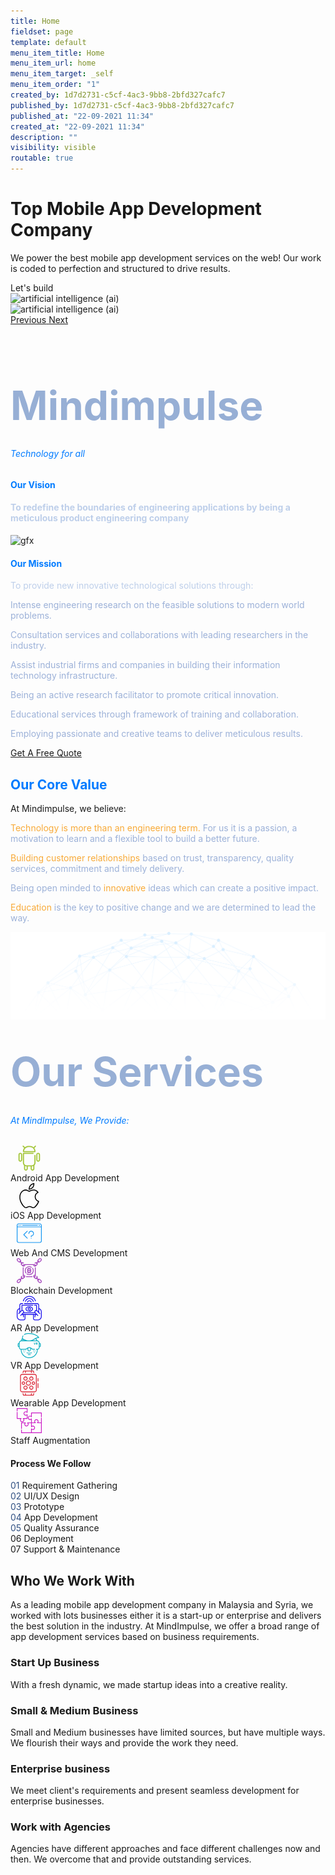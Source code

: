 ```yaml
---
title: Home
fieldset: page
template: default
menu_item_title: Home
menu_item_url: home
menu_item_target: _self
menu_item_order: "1"
created_by: 1d7d2731-c5cf-4ac3-9bb8-2bfd327cafc7
published_by: 1d7d2731-c5cf-4ac3-9bb8-2bfd327cafc7
published_at: "22-09-2021 11:34"
created_at: "22-09-2021 11:34"
description: ""
visibility: visible
routable: true
---
```

<!-- Load jQuery -->
<script
  src="https://code.jquery.com/jquery-3.6.0.js"
  integrity="sha256-H+K7U5CnXl1h5ywQfKtSj8PCmoN9aaq30gDh27Xc0jk="
  crossorigin="anonymous"></script>

<!-- JS Functions -->
<script>
$(document).ready(function(){
	$("#step-1").hover(function(){
		$(this).toggleClass("text-yellow");
	});
});
$(document).ready(function(){
	$("#step-2").hover(function(){
		$(this).toggleClass("text-yellow");
	});
});
$(document).ready(function(){
	$("#step-3").hover(function(){
		$(this).toggleClass("text-yellow");
	});
});
$(document).ready(function(){
	$("#step-4").hover(function(){
		$(this).toggleClass("text-yellow");
	});
});
$(document).ready(function(){
	$("#step-5").hover(function(){
		$(this).toggleClass("text-yellow");
	});
});
$(document).ready(function(){
	$("#step-6").hover(function(){
		$(this).toggleClass("text-yellow");
	});
});
$(document).ready(function(){
	$("#step-7").hover(function(){
		$(this).toggleClass("text-yellow");
	});
});
</script>

<style>
   
</style>
<div id="carouselExampleControls" class="carousel slide mt-5" data-ride="carousel">
    <div class="carousel-inner">
        <div class="carousel-item active">
            <div class="row h-100">
                <div class="container h-100">
                    <div class="row h-100">
                        <div class="col-12 col-sm-12 col-md-10 col-lg-6 mt-auto mb-auto ml-md-auto mr-md-auto">
                            <h1>Top Mobile App Development Company </h1>
                            <p>We power the best mobile app development services on the web! Our work is coded to
                                perfection and structured to drive results.</p>
                            <div class="btn btn-md btn-thin btn-auto btn-primary btn-round no-change">
                                <a class="text-white" tabindex="0">Let's build</a>
                            </div>
                        </div>
                        <div class="col-12 col-sm-12 col-md-10 col-lg-6 main-slide1">
                            <div class="box_01 bulb1 "></div>
                            <div class="box_02 bulb2"></div>
                        </div>
                    </div>
                </div>
            </div>
        </div>
        <div class="carousel-item">
             <div class="container">
                <div class="row">
                    <div class="col"></div>
                    <div class="col">
                        <img class="d-block w-100" src="https://www.tekrevol.com/assets/images-new/slide-images-03.webp" title="Artificial Intelligence (AI)" alt="artificial intelligence (ai)" />
                    </div>
                </div>
            </div>
        </div>
        <div class="carousel-item">
             <div class="container">
                <div class="row">
                    <div class="col">
                    </div>
                    <div class="col">
                      <img class="d-block w-100" src="https://www.tekrevol.com/assets/images-new/slide-images-01.webp" title="Artificial Intelligence (AI)" alt="artificial intelligence (ai)" />
                      </div>
                </div>
            </div>
        </div>
    </div>
    <a class="carousel-control-prev" href="#carouselExampleControls" role="button" data-slide="prev">
        <span class="carousel-control-prev-icon" aria-hidden="true"></span>
        <span class="sr-only">Previous</span>
    </a>
    <a class="carousel-control-next" href="#carouselExampleControls" role="button" data-slide="next">
        <span class="carousel-control-next-icon" aria-hidden="true"></span>
        <span class="sr-only">Next</span>
    </a>
</div>
<section class="section" id="about">
        <div class="container">
            <div class="row justify-content-center text-center">
                <div class="col-lg-6">
                    <div class="section-head section-head-s2">
                        <h2 class="title title-xl animated fadeInUp" data-animate="fadeInUp" data-delay="0.1" title="Mindimpulse" style="visibility: visible; animation-delay: 0.1s; color:#97afd5; font-size:4rem">Mindimpulse</h2>
                        <h6 style="color:#007bff; margin-top:-1.4rem">Technology for all </h6>
                    </div>
                </div>
            </div>
        </div>
        <div class="container container-xxl">
            <div class="nk-block">
                <div class="row justify-content-between align-items-center gutter-vr-40px">
                    <div class="col-lg-8">
                    <h4 class="title title-xl title-s1 tc-primary animated fadeInUp" data-animate="fadeInUp" data-delay=".2" style="visibility: visible; animation-delay: 0.2s; color:#007bff !important">Our Vision</h4>
                        <div class="nk-block-text">
                            <h4 class="animated fadeInUp" data-animate="fadeInUp" data-delay="0.3" style="visibility: visible; animation-delay: 0.3s; color:#becfea">To redefine the boundaries of engineering applications by being a meticulous product engineering company</h4>
                        </div>
                    </div>
                </div>
            </div>
        </div>
          <div class="container container-xxl">
        <div class="nk-block">
            <div class="row align-items-center justify-content-center justify-content-xl-between gutter-vr-30px">
                <div class="col-xxl-5 col-xl-6 col-lg-8">
                  <div class="gfx py-4 animated fadeInUp" data-animate="fadeInUp" data-delay="0.2" style="visibility: visible; animation-delay: 0.2s;">
                      <img src="https://www.hyperlinkinfosystem.com/assets/frontend_assets/images/ai-development.png" alt="gfx">
                  </div>
                </div>
                <div class="col-xxl-7 col-xl-6 col-lg-8">
                <h4 class="title title-xl title-s1 tc-primary animated fadeInUp" data-animate="fadeInUp" data-delay=".2" style="visibility: visible; animation-delay: 0.2s; color:#007bff !important">Our Mission</h4>
                    <div class="nk-block-text">
                     <p style="color:#becfea">To provide new innovative technological solutions through:</p>
                        <div class="feature feature-inline animated fadeInUp mb-0" data-animate="fadeInUp" data-delay="0.4" style="visibility: visible; animation-delay: 0.4s;">
                            <div class="feature-icon feature-icon-md">
                                <em class="icon icon-xs icon-circle fas fa-check"></em>
                            </div>
                            <div class="feature-text">
                                <p style="color:#9cb1d8">Intense engineering research on the feasible solutions to modern world problems.</p>
                            </div>
                        </div>
                        <div class="feature feature-inline animated fadeInUp mb-0" data-animate="fadeInUp" data-delay="0.5" style="visibility: visible; animation-delay: 0.5s;">
                            <div class="feature-icon feature-icon-md">
                                <em class="icon icon-xs icon-circle fas fa-check"></em>
                            </div>
                            <div class="feature-text">
                                <p style="color:#9cb1d8">Consultation services and collaborations with leading researchers in the industry.</p>
                            </div>
                        </div>
                        <div class="feature feature-inline animated fadeInUp mb-0" data-animate="fadeInUp" data-delay="0.6" style="visibility: visible; animation-delay: 0.6s;">
                            <div class="feature-icon feature-icon-md">
                                <em class="icon icon-xs icon-circle fas fa-check"></em>
                            </div>
                            <div class="feature-text">
                                <p style="color:#9cb1d8">Assist industrial firms and companies in building their information technology infrastructure. </p>
                            </div>
                        </div>
                        <div class="feature feature-inline animated fadeInUp mb-0" data-animate="fadeInUp" data-delay="0.7" style="visibility: visible; animation-delay: 0.7s;">
                            <div class="feature-icon feature-icon-md">
                                <em class="icon icon-xs icon-circle fas fa-check"></em>
                            </div>
                            <div class="feature-text">
                                <p style="color:#9cb1d8">Being an active research facilitator to promote critical innovation.</p>
                            </div>
                        </div>
                        <div class="feature feature-inline animated fadeInUp mb-0" data-animate="fadeInUp" data-delay="0.8" style="visibility: visible; animation-delay: 0.8s;">
                            <div class="feature-icon feature-icon-md">
                                <em class="icon icon-xs icon-circle fas fa-check"></em>
                            </div>
                            <div class="feature-text">
                                <p style="color:#9cb1d8">Educational services through framework of training and collaboration. </p>
                            </div>
                        </div>
                        <div class="feature feature-inline animated fadeInUp" data-animate="fadeInUp" data-delay="0.8" style="visibility: visible; animation-delay: 0.8s;">
                            <div class="feature-icon feature-icon-md">
                                <em class="icon icon-xs icon-circle fas fa-check"></em>
                            </div>
                            <div class="feature-text">
                                <p style="color:#9cb1d8">Employing passionate and creative teams to deliver meticulous results.</p>
                            </div>
                        </div>
                        <div class="text-center text-sm-left animated fadeInUp" data-animate="fadeInUp" data-delay="0.9" style="visibility: visible; animation-delay: 0.9s;">
                            <a href="#" class="btn btn-round btn-primary">Get A Free Quote</a>
                        </div>
                    </div>
                </div>
            </div>
        </div>
    </div>
    </section>
   <section id="value">
    <div class="container">
        <div class="row justify-content-center text-center">
            <div class="col-lg-6">
                <div class="section-head section-head-s2">
                    <h2 class="mb-0 title title-xl animated fadeInUp" data-animate="fadeInUp" data-delay="0.1" title="" style="visibility: visible; animation-delay: 0.1s;color:#007bff !important">Our Core Value</h2>
                    <p class="mt-0"> At Mindimpulse, we believe:</p>
                </div>
            </div>
        </div>
    </div>
    <div class="container container-xxl">
        <div class="nk-block has-bg-image">
            <div class="row text-center align-items-lg-start gutter-vr-40px">
                <div class="col-lg-3 col-sm-6">
                    <div class="feature feature-s6 feature-s6-1 animated fadeInUp" data-animate="fadeInUp" data-delay="0.3" style="visibility: visible; animation-delay: 0.3s;">
                        <div class="feature-text">
                            <p style="color:#9cb1d8"><span style="color:#f8aa38">Technology is more than an engineering term.</span> For us it is a passion, a motivation to learn and a flexible tool to build a better future.</p>
                        </div>
                    </div>
                </div>
                <div class="col-lg-3 col-sm-6">
                    <div class="feature feature-s6 feature-s6-2 animated fadeInUp" data-animate="fadeInUp" data-delay="0.4" style="visibility: visible; animation-delay: 0.4s;">
                        <div class="feature-text">
                            <p style="color:#9cb1d8"><span style="color:#f8aa38">Building customer relationships</span> based on trust, transparency, quality services, commitment and timely delivery.</p>
                        </div>
                    </div>
                </div>
                <div class="col-lg-3 col-sm-6">
                    <div class="feature feature-s6 feature-s6-3 animated fadeInUp" data-animate="fadeInUp" data-delay="0.5" style="visibility: visible; animation-delay: 0.5s;">
                        <div class="feature-text">
                            <p style="color:#9cb1d8">Being open minded to <span style="color:#f8aa38">innovative</span> ideas which can create a positive impact.</p>
                        </div>
                    </div>
                </div>
                <div class="col-lg-3 col-sm-6">
                    <div class="feature feature-s6 feature-s6-4 animated fadeInUp" data-animate="fadeInUp" data-delay="0.6" style="visibility: visible; animation-delay: 0.6s;">
                        <div class="feature-text">
                            <p style="color:#9cb1d8"><span style="color:#f8aa38">Education</span> is the key to positive change and we are determined to lead the way. </p>
                        </div>
                    </div>
                </div>
            </div>
            <div
                class="bg-image bg-contain bg-bottom-center bg-ecosystems animated d-none d-sm-block overlay-fall bg-image-loaded fadeInUp"
                data-animate="fadeInUp"
                data-delay="0.2"
                style="background-image: url('project/themes/noir/assets/third-party-styles/images/value.png'); visibility: visible; animation-delay: 0.2s; margin-bottom: -3rem;"
            >
                <img src="project/themes/noir/assets/third-party-styles/images/value.png" alt="value" />
            </div>
        </div>
    </div>
</section>

<section class="section">
 <div class="container">
            <div class="row justify-content-center text-center">
                <div class="col-lg-6">
                    <div class="section-head section-head-s2">
                        <h2 class="title title-xl animated fadeInUp" data-animate="fadeInUp" data-delay="0.1" title="Mindimpulse" style="visibility: visible; animation-delay: 0.1s; color:#97afd5; font-size:4rem">Our Services</h2>
                        <h6 style="color:#007bff; margin-top:-1.4rem">At MindImpulse, We Provide: </h6>
                    </div>
                </div>
            </div>
        </div>
    <div class="container">
        <!-- Block @s -->
            <div class="row features-list flex-wrap gutter-vr-30px">
                <div class="col-lg-3 col-sm-6">
                    <div class="feature feature-s1 feature-s1-1 boxed boxed-xs bg-blue bordered animated fadeInUp" data-animate="fadeInUp" data-delay=".4" style="visibility: visible; animation-delay: 0.4s;">
                        <div class="feature-icon feature-icon-s5 feature-icon-s5-1">
                        <div class="icon-cr">
                        <svg xmlns="http://www.w3.org/2000/svg" xmlns:xlink="http://www.w3.org/1999/xlink" version="1.1" id="Capa_22" x="0px" y="0px" viewBox="0 0 329.591 329.591" style="enable-background:new 0 0 329.591 329.591; margin-left: 10px;" xml:space="preserve" width="40px" height="40px" fill="#a4c639">
                            <g id="android">
                            <path d="M240.051,122.295c-4.143,0-7.5,3.357-7.5,7.5v95.899c0,18.398-14.968,33.367-33.366,33.367h-69.891   c-18.398,0-33.366-14.969-33.366-33.367V110.107h118.873c4.143,0,7.5-3.357,7.5-7.5s-3.357-7.5-7.5-7.5H88.427   c-4.143,0-7.5,3.357-7.5,7.5v123.088c0,13.745,5.772,26.159,15.009,34.973v44.381c0,13.532,11.009,24.542,24.541,24.542h0.345   c13.532,0,24.541-11.01,24.541-24.542v-30.987h37.752v30.987c0,13.532,11.009,24.542,24.541,24.542h0.345   c13.532,0,24.541-11.01,24.541-24.542v-44.381c9.236-8.814,15.009-21.229,15.009-34.973v-95.899   C247.551,125.653,244.193,122.295,240.051,122.295z M130.363,305.049c0,5.262-4.28,9.542-9.541,9.542h-0.345   c-5.261,0-9.541-4.28-9.541-9.542v-34.616c5.665,2.333,11.861,3.629,18.357,3.629h1.069V305.049z M217.542,305.049   c0,5.262-4.28,9.542-9.541,9.542h-0.345c-5.261,0-9.541-4.28-9.541-9.542v-30.987h1.069c6.496,0,12.693-1.296,18.357-3.629V305.049z"></path>
                            <path d="M240.782,2.196l-19.604,19.604C208.26,10.884,191.584,4.286,173.387,4.286h-18.297   c-17.726,0-34.014,6.259-46.786,16.672L89.543,2.196c-2.93-2.928-7.678-2.928-10.607,0c-2.929,2.93-2.929,7.678,0,10.607   l18.75,18.75C87.219,44.342,80.927,60.673,80.927,78.449v0.673c0,4.143,3.357,7.5,7.5,7.5h151.623c4.143,0,7.5-3.357,7.5-7.5   v-0.673c0-17.305-5.974-33.23-15.945-45.861l19.784-19.784c2.929-2.93,2.929-7.678,0-10.607   C248.46-0.732,243.712-0.732,240.782,2.196z M96.319,71.622c1.468-12.725,6.996-24.227,15.242-33.19   c0.769-0.359,1.492-0.848,2.127-1.482c0.629-0.629,1.115-1.346,1.474-2.107c10.532-9.651,24.551-15.556,39.929-15.556h18.297   c30.314,0,55.377,22.916,58.771,52.336H96.319z"></path>
                            <path d="M47.484,95.107H47.14c-13.532,0-24.542,11.01-24.542,24.542v67.906   c0,13.532,11.01,24.542,24.542,24.542h0.344c13.532,0,24.541-11.01,24.541-24.542v-67.906   C72.025,106.117,61.016,95.107,47.484,95.107z M57.025,187.555c0,5.262-4.28,9.542-9.541,9.542H47.14   c-5.262,0-9.542-4.28-9.542-9.542v-67.906c0-5.262,4.28-9.542,9.542-9.542h0.344c5.261,0,9.541,4.28,9.541,9.542V187.555z"></path>
                            <path d="M282.452,95.107h-0.345c-13.532,0-24.541,11.01-24.541,24.542v67.906   c0,13.532,11.009,24.542,24.541,24.542h0.345c13.532,0,24.541-11.01,24.541-24.542v-67.906   C306.993,106.117,295.984,95.107,282.452,95.107z M291.993,187.555c0,5.262-4.28,9.542-9.541,9.542h-0.345   c-5.261,0-9.541-4.28-9.541-9.542v-67.906c0-5.262,4.28-9.542,9.541-9.542h0.345c5.261,0,9.541,4.28,9.541,9.542V187.555z"></path>
                            </g>
                            </svg>
                        </div>
                        </div>
                        <div class="feature-text feature-text-s1">
                            <span class="title-xs-alt title-mid">Android App Development</span>
                        </div>
                    </div>
                </div><!-- .col -->
                <div class="col-lg-3 col-sm-6">
                    <div class="feature feature-s1 feature-s1-2 boxed boxed-xs bg-blue bordered animated fadeInUp" data-animate="fadeInUp" data-delay=".5" style="visibility: visible; animation-delay: 0.5s;">
                        <div class="feature-icon feature-icon-s5 feature-icon-s5-2">
                            <div class="icon-cr">
                                <svg xmlns="http://www.w3.org/2000/svg" xmlns:xlink="http://www.w3.org/1999/xlink" version="1.1" id="Capa_2" x="0px" y="0px" viewBox="0 0 52.226 52.226" style="enable-background:new 0 0 52.226 52.226; margin-left: 10px;" fill="#000" xml:space="preserve" width="40px" height="40px">
                                <g id="apple">
                                <path d="M36.802,1.055L36.747,0l-1.05,0.113c-0.103,0.011-10.252,1.234-10.948,12.581l-0.07,1.136l1.136-0.077    C25.931,13.745,37.426,12.828,36.802,1.055z M34.821,2.322c-0.191,6.838-5.511,8.74-7.953,9.253    C27.798,4.93,32.617,2.905,34.821,2.322z"></path>
                                <path d="M46.584,37.517l-0.639-0.207c-3.867-1.25-6.464-4.792-6.464-8.814c0-3.578,2.023-6.778,5.281-8.352l0.972-0.469    l-0.542-0.933c-0.232-0.4-2.401-3.943-6.983-5.116c-3.634-0.93-7.72-0.107-12.149,2.447c-1.875-1.138-8.103-4.418-13.058-1.13    c-0.97,0.536-11.251,6.695-5.9,23.313c0.157,0.372,3.888,9.113,8.303,12.387c1.191,1.138,4.237,2.56,7.718,0.187    c0.603-0.249,4.638-1.802,7.198,0.017c0.945,0.647,2.595,1.38,4.338,1.38c1.322,0,2.697-0.421,3.859-1.621    c0.542-0.469,5.493-4.888,8.066-11.888l0.075-0.204L46.584,37.517z M37.182,49.115l-0.077,0.073    c-2.193,2.303-5.518,0.1-5.641,0.018c-1.308-0.93-2.823-1.233-4.244-1.233c-2.579,0-4.847,0.999-4.992,1.064l-0.163,0.092    c-3.019,2.107-5.086,0.253-5.305,0.042l-0.118-0.101c-3.993-2.912-7.663-11.507-7.668-11.51    C3.966,21.992,13.56,16.9,13.968,16.693l0.11-0.065c4.647-3.12,11.327,1.396,11.393,1.441l0.533,0.366l0.552-0.333    c4.16-2.515,7.914-3.37,11.157-2.539c2.642,0.676,4.326,2.327,5.15,3.342c-3.347,2.051-5.381,5.63-5.381,9.591    c0,4.556,2.735,8.604,6.902,10.365C41.819,45.122,37.231,49.074,37.182,49.115z"></path>
                                </g>
                                </svg>
                        </div>
                        </div>
                        <div class="feature-text feature-text-s1">
                            <span class="title-xs-alt title-mid">iOS App Development</span>
                        </div>
                    </div>
                </div><!-- .col -->
                <div class="col-lg-3 col-sm-6">
                    <div class="feature feature-s1 feature-s1-3 boxed boxed-xs bg-blue bordered animated fadeInUp" data-animate="fadeInUp" data-delay=".6" style="visibility: visible; animation-delay: 0.6s;">
                        <div class="feature-icon feature-icon-s5 feature-icon-s5-3">
                            <div class="icon-cr">
                        <svg xmlns="http://www.w3.org/2000/svg" xmlns:xlink="http://www.w3.org/1999/xlink" version="1.1" id="Capa_1" x="0px" y="0px" viewBox="0 0 511 511" style="enable-background:new 0 0 511 511;margin-left: 10px;" xml:space="preserve" width="40px" height="40px" fill="#1094f1">
                        <g>
                        <path d="M39.5,103c1.97,0,3.91-0.8,5.3-2.2c1.4-1.39,2.2-3.33,2.2-5.3s-0.8-3.91-2.2-5.3c-1.39-1.4-3.33-2.2-5.3-2.2   c-1.98,0-3.91,0.8-5.3,2.2c-1.4,1.39-2.2,3.33-2.2,5.3s0.8,3.91,2.2,5.3C35.59,102.2,37.53,103,39.5,103z"></path>
                        <path d="M63.5,103c1.98,0,3.91-0.8,5.3-2.2c1.4-1.39,2.2-3.33,2.2-5.3s-0.8-3.91-2.2-5.3c-1.39-1.4-3.32-2.2-5.3-2.2   c-1.97,0-3.91,0.8-5.3,2.2c-1.4,1.39-2.2,3.33-2.2,5.3s0.8,3.91,2.2,5.3C59.59,102.2,61.53,103,63.5,103z"></path>
                        <path d="M87.5,103c1.97,0,3.91-0.8,5.3-2.2c1.4-1.39,2.2-3.33,2.2-5.3s-0.8-3.91-2.2-5.3c-1.39-1.4-3.33-2.2-5.3-2.2   c-1.97,0-3.91,0.8-5.3,2.2c-1.4,1.39-2.2,3.33-2.2,5.3s0.8,3.91,2.2,5.3C83.59,102.2,85.53,103,87.5,103z"></path>
                        <path d="M220.803,210.197c-2.929-2.929-7.678-2.929-10.606,0l-72,72c-2.929,2.929-2.929,7.677,0,10.606l72,72   c1.464,1.464,3.384,2.197,5.303,2.197s3.839-0.732,5.303-2.197c2.929-2.929,2.929-7.677,0-10.606L154.106,287.5l66.697-66.697   C223.732,217.874,223.732,213.126,220.803,210.197z"></path>
                        <path d="M295.5,352c-1.97,0-3.91,0.8-5.3,2.2c-1.4,1.39-2.2,3.33-2.2,5.3s0.8,3.91,2.2,5.3c1.39,1.4,3.33,2.2,5.3,2.2   c1.97,0,3.91-0.8,5.3-2.2c1.4-1.39,2.2-3.33,2.2-5.3s-0.8-3.91-2.2-5.3C299.41,352.8,297.47,352,295.5,352z"></path>
                        <path d="M295.5,208c-30.603,0-55.5,24.897-55.5,55.5c0,4.142,3.358,7.5,7.5,7.5s7.5-3.358,7.5-7.5c0-22.332,18.168-40.5,40.5-40.5   s40.5,18.168,40.5,40.5S317.832,304,295.5,304c-4.142,0-7.5,3.358-7.5,7.5v16c0,4.142,3.358,7.5,7.5,7.5s7.5-3.358,7.5-7.5v-9.005   c27.07-3.671,48-26.935,48-54.995C351,232.897,326.103,208,295.5,208z"></path>
                        <path d="M119.5,103h304c4.142,0,7.5-3.358,7.5-7.5s-3.358-7.5-7.5-7.5h-304c-4.142,0-7.5,3.358-7.5,7.5S115.358,103,119.5,103z"></path>
                        <path d="M455.5,103h16c4.142,0,7.5-3.358,7.5-7.5s-3.358-7.5-7.5-7.5h-16c-4.142,0-7.5,3.358-7.5,7.5S451.358,103,455.5,103z"></path>
                        <path d="M471.5,56h-432C17.72,56,0,73.72,0,95.5v320C0,437.28,17.72,455,39.5,455h432c21.78,0,39.5-17.72,39.5-39.5v-320   C511,73.72,493.28,56,471.5,56z M39.5,71h432c13.509,0,24.5,10.991,24.5,24.5V120H15V95.5C15,81.991,25.991,71,39.5,71z M471.5,440   h-432C25.991,440,15,429.009,15,415.5V135h481v280.5C496,429.009,485.009,440,471.5,440z"></path>
                        </g>
                        </svg>
                        </div>
                        </div>
                        <div class="feature-text feature-text-s1">
                            <span class="title-xs-alt title-mid">Web And CMS Development</span>
                        </div>
                    </div>
                </div><!-- .col -->
                <div class="col-lg-3 col-sm-6">
                    <div class="feature feature-s1 feature-s1-4 boxed boxed-xs bg-blue bordered animated fadeInUp" data-animate="fadeInUp" data-delay=".7" style="visibility: visible; animation-delay: 0.7s;">
                        <div class="feature-icon feature-icon-s5 feature-icon-s5-4">
                            <div class="icon-cr">
                            <svg xmlns="http://www.w3.org/2000/svg" xmlns:xlink="http://www.w3.org/1999/xlink" version="1.1" id="Capa_111" x="0px" y="0px" viewBox="0 0 495.98 495.98" style="enable-background:new 0 0 495.98 495.98;margin-left: 10px;" xml:space="preserve" width="40px" height="40px" fill="#a241bb">
                            <g>
                            <g>
                            <rect x="183.994" y="359.988" width="128" height="16"></rect>
                            <path d="M486.482,440.572l-23.064-23.08c-10.688-10.688-27.008-12.248-39.472-4.864l-12.592-12.592     c2.952-4.96,4.64-10.584,4.64-16.52c0-8.672-3.376-16.824-9.504-22.952l-8.832-8.832l-11.312,11.312l8.832,8.832     c4.36,4.36,5.688,10.552,4.128,16.104l-9.648-9.648l-11.312,11.312l9.656,9.656c-5.552,1.56-11.744,0.232-16.104-4.128     l-19.248-19.248c12.92-0.352,23.344-10.92,23.344-23.936v-168h-16v144.136c-8.344,0.072-16.416,3.296-22.496,9.376     c-12.656,12.656-12.656,33.256,0,45.912l23.072,23.072c6.136,6.128,14.28,9.504,22.952,9.504c5.928,0,11.56-1.688,16.52-4.64     l12.592,12.592c-7.376,12.456-5.824,28.776,4.864,39.472l23.072,23.072c6.328,6.328,14.64,9.496,22.96,9.496     c8.312,0,16.624-3.168,22.952-9.496C499.138,473.828,499.138,453.228,486.482,440.572z M344.042,359.988     c0.112-4.056,1.68-8.088,4.768-11.176c3.016-3.016,7.032-4.544,11.184-4.624v7.8c0,4.416-3.584,8-8,8H344.042z M475.17,475.164     c-6.424,6.432-16.864,6.424-23.288,0l-23.072-23.072c-4.36-4.36-5.688-10.552-4.128-16.104l9.648,9.648l11.312-11.312     l-9.648-9.648c1.464-0.408,2.952-0.688,4.456-0.688c4.216,0,8.44,1.6,11.648,4.816l23.072,23.072     C481.594,458.3,481.594,468.748,475.17,475.164z"></path>
                            <path d="M32.57,78.484c6.328,6.328,14.64,9.496,22.96,9.496c5.736,0,11.424-1.616,16.504-4.624l12.592,12.592     c-2.952,4.96-4.64,10.592-4.64,16.52c0,8.672,3.376,16.824,9.504,22.952l23.072,23.072c6.328,6.328,14.64,9.496,22.952,9.496     c8.32,0,16.632-3.168,22.96-9.496c6.08-6.08,9.288-14.152,9.368-22.496h160.28c0.072,8.336,3.288,16.416,9.368,22.496     c6.328,6.328,14.64,9.496,22.96,9.496c8.312,0,16.624-3.168,22.952-9.496l23.072-23.072c6.144-6.144,9.52-14.288,9.52-22.96     c0-5.928-1.688-11.56-4.64-16.52l12.592-12.592c5.08,3.008,10.776,4.624,16.504,4.624c8.32,0,16.632-3.168,22.96-9.496     l23.072-23.072c12.656-12.656,12.656-33.256,0-45.912c-12.656-12.656-33.256-12.656-45.912,0l-23.072,23.072     c-10.696,10.696-12.24,27.016-4.864,39.472l-12.592,12.592c-4.96-2.952-10.592-4.64-16.52-4.64     c-8.672,0-16.824,3.376-22.952,9.504l-8.832,8.832l11.312,11.312l8.832-8.832c4.36-4.36,10.56-5.688,16.104-4.128l-9.648,9.648     l11.312,11.312l9.648-9.648c1.56,5.552,0.232,11.744-4.128,16.104l-19.248,19.248c-0.344-12.928-10.912-23.352-23.928-23.352     h-208c-13.016,0-23.584,10.424-23.936,23.352l-19.248-19.248c-4.36-4.36-5.688-10.552-4.128-16.104l9.648,9.648l11.312-11.312     l-9.648-9.648c5.552-1.56,11.744-0.24,16.104,4.128l8.832,8.832l11.312-11.312l-8.832-8.832     c-6.128-6.128-14.272-9.504-22.944-9.504c-5.928,0-11.56,1.688-16.52,4.64L83.354,72.036C90.73,59.58,89.178,43.26,78.49,32.564     L55.418,9.492c-12.656-12.656-33.256-12.656-45.912,0c-12.656,12.656-12.656,33.256,0,45.912L32.57,78.484z M428.818,43.876     l23.072-23.072c3.208-3.208,7.432-4.816,11.648-4.816c4.208,0,8.432,1.6,11.64,4.816c6.424,6.424,6.424,16.864,0,23.288     l-23.072,23.072c-4.352,4.36-10.544,5.688-16.104,4.128l9.648-9.648l-11.312-11.312l-9.648,9.648     C423.13,54.436,424.458,48.236,428.818,43.876z M351.994,135.988c4.416,0,8,3.584,8,8v7.952     c-4.056-0.112-8.088-1.68-11.176-4.776c-3.008-3.008-4.544-7.024-4.632-11.176H351.994z M135.994,143.988c0-4.416,3.584-8,8-8     h7.808c-0.088,4.16-1.624,8.168-4.632,11.176c-3.096,3.096-7.12,4.664-11.176,4.776V143.988z M20.818,20.812     c3.208-3.208,7.432-4.816,11.64-4.816c4.216,0,8.44,1.6,11.648,4.816l23.072,23.072c4.36,4.36,5.688,10.552,4.128,16.104     l-9.656-9.656L50.338,61.644l9.656,9.656c-5.552,1.56-11.744,0.232-16.104-4.128L20.818,44.1     C14.394,37.676,14.394,27.228,20.818,20.812z"></path>
                            <path d="M223.994,191.988v16h-16v80h16v16h16v-16h16v16h16v-17.472c9.288-3.312,16-12.112,16-22.528     c0-6.144-2.32-11.752-6.128-16c3.808-4.248,6.128-9.856,6.128-16c0-10.416-6.712-19.216-16-22.528v-17.472h-16v16h-16v-16     H223.994z M263.994,271.988h-40v-16h40c4.416,0,8,3.584,8,8C271.994,268.404,268.41,271.988,263.994,271.988z M263.994,223.988     c4.416,0,8,3.584,8,8s-3.584,8-8,8h-40v-16H263.994z"></path>
                            <path d="M175.994,247.988c0-39.704,32.296-72,72-72c16.56,0,32.744,5.776,45.544,16.256l10.144-12.376     c-15.664-12.816-35.44-19.88-55.688-19.88c-48.52,0-88,39.48-88,88c0,20.248,7.064,40.024,19.88,55.688l12.376-10.144     C181.77,280.732,175.994,264.548,175.994,247.988z"></path>
                            <path d="M192.306,316.108c15.664,12.816,35.44,19.88,55.688,19.88c48.52,0,88-39.48,88-88c0-20.248-7.064-40.024-19.88-55.688     l-12.376,10.144c10.48,12.8,16.256,28.984,16.256,45.544c0,39.704-32.296,72-72,72c-16.56,0-32.744-5.776-45.544-16.256     L192.306,316.108z"></path>
                            <path d="M135.994,328.124V183.988h-16v168c0,13.016,10.424,23.584,23.352,23.936l-19.248,19.248     c-4.352,4.36-10.544,5.688-16.104,4.128l9.648-9.648L106.33,378.34l-9.648,9.648c-1.56-5.552-0.232-11.744,4.128-16.104     l8.832-8.832L98.33,351.74l-8.832,8.832c-6.128,6.128-9.504,14.272-9.504,22.944c0,5.928,1.688,11.56,4.64,16.52l-12.592,12.592     c-12.456-7.384-28.784-5.824-39.472,4.864L9.498,440.564c-12.656,12.656-12.656,33.256,0,45.912     c6.328,6.328,14.64,9.496,22.952,9.496c8.32,0,16.632-3.168,22.96-9.496l23.072-23.072c10.696-10.696,12.24-27.016,4.864-39.472     l12.592-12.592c4.96,2.952,10.584,4.64,16.52,4.64c8.672,0,16.824-3.376,22.952-9.504l23.072-23.072     c12.656-12.656,12.656-33.256,0-45.912C152.41,331.42,144.33,328.196,135.994,328.124z M67.17,452.1l-23.072,23.072     c-6.416,6.424-16.856,6.432-23.288,0c-6.424-6.424-6.424-16.864,0-23.288l23.072-23.072c3.208-3.208,7.432-4.816,11.648-4.816     c1.504,0,2.992,0.28,4.456,0.688l-9.648,9.648l11.312,11.312l9.648-9.648C72.858,441.54,71.53,447.74,67.17,452.1z      M143.994,359.98c-4.416,0.008-8-3.576-8-7.992v-7.808c4.16,0.08,8.168,1.616,11.176,4.624c3.096,3.096,4.656,7.12,4.768,11.176     H143.994z"></path>
                            </g>
                            </g>
                            </svg>
                        </div>
                        </div>
                        <div class="feature-text feature-text-s1">
                            <span class="title-xs-alt title-mid">Blockchain Development</span>
                        </div>
                    </div>
                </div><!-- .col -->
            </div><!-- .row -->
             <div class="row features-list flex-wrap gutter-vr-30px">
                <div class="col-lg-3 col-sm-6">
                    <div class="feature feature-s1 feature-s1-1 boxed boxed-xs bg-blue bordered animated fadeInUp" data-animate="fadeInUp" data-delay=".4" style="visibility: visible; animation-delay: 0.4s;">
                        <div class="feature-icon feature-icon-s5 feature-icon-s5-1">
                            <div class="icon-cr">
                        <svg xmlns="http://www.w3.org/2000/svg" xmlns:xlink="http://www.w3.org/1999/xlink" version="1.1" id="Layer_7" x="0px" y="0px" viewBox="0 0 512 512" style="enable-background:new 0 0 512 512; margin-left: 10px;" xml:space="preserve" width="40px" height="40px">
                        <g id="arApp" fill="#1d13ed">
                        <g>
                        <path d="M308.636,233.013c-14.171-9.976-32.865-15.47-52.637-15.47s-38.465,5.494-52.636,15.47    C188.297,243.619,180,258.008,180,273.531c0,15.522,8.297,29.911,23.364,40.518c14.171,9.976,32.864,15.47,52.636,15.47    s38.466-5.494,52.637-15.47C323.703,303.442,332,289.052,332,273.529S323.703,243.618,308.636,233.013z M255.999,312.721    c-32.091,0-59.203-17.948-59.203-39.192c0-21.243,27.112-39.191,59.203-39.191c32.091,0,59.204,17.948,59.204,39.191    C315.204,294.774,288.091,312.721,255.999,312.721z"></path>
                        </g>
                        <g>
                        <path d="M255.999,240.859c-18.015,0-32.672,14.656-32.672,32.672s14.657,32.672,32.672,32.672    c18.016,0,32.673-14.657,32.673-32.672C288.672,255.516,274.015,240.859,255.999,240.859z M255.999,289.405    c-8.753,0-15.875-7.122-15.875-15.875c0-8.753,7.121-15.875,15.875-15.875s15.876,7.122,15.876,15.875    C271.876,282.284,264.754,289.405,255.999,289.405z"></path>
                        </g>
                        <g>
                        <path d="M390.432,106.065C374.563,46.991,320.329,5.732,258.547,5.732c-61.784,0-116.017,41.259-131.885,100.334    c-1.203,4.479,1.452,9.086,5.932,10.29c0.729,0.196,1.462,0.289,2.184,0.289c3.706,0,7.098-2.471,8.105-6.221    c13.901-51.751,61.464-87.895,115.664-87.895c54.199,0,101.762,36.143,115.664,87.894c1.203,4.481,5.806,7.136,10.29,5.933    C388.98,115.15,391.635,110.544,390.432,106.065z"></path>
                        </g>
                        <g>
                        <path d="M347.174,117.686c-10.623-39.544-47.068-67.163-88.628-67.163c-41.56,0-78.006,27.618-88.628,67.163    c-1.203,4.479,1.452,9.086,5.932,10.29c4.475,1.203,9.086-1.452,10.288-5.933c8.655-32.219,38.429-54.723,72.407-54.723    c33.975,0,63.751,22.504,72.406,54.724c1.007,3.75,4.4,6.221,8.105,6.221c0.722,0,1.455-0.094,2.184-0.29    C345.722,126.771,348.377,122.165,347.174,117.686z"></path>
                        </g>
                        <g>
                        <path d="M303.916,129.305c-5.375-20.014-24.031-33.992-45.369-33.992c-21.338,0-39.995,13.978-45.371,33.992    c-1.203,4.479,1.452,9.086,5.933,10.288c4.474,1.203,9.085-1.452,10.288-5.931c3.409-12.69,15.395-21.552,29.149-21.552    s25.74,8.863,29.149,21.552c1.007,3.75,4.4,6.221,8.105,6.221c0.722,0,1.455-0.093,2.184-0.29    C302.463,138.391,305.118,133.784,303.916,129.305z"></path>
                        </g>
                        <g>
                        <path d="M458.225,256.07v-60.669c0-22.313-18.153-40.465-40.465-40.465H156.318c-4.639,0-8.398,3.76-8.398,8.398    c0,4.638,3.759,8.398,8.398,8.398H417.76c13.051,0,23.669,10.618,23.669,23.669v66.836v61.852l-17.046-17.699    c-1.685-1.75-3.516-3.311-5.467-4.669c-1.738-1.211-3.574-2.251-5.482-3.133V196.926c0-4.638-3.759-8.398-8.398-8.398h-41.733    c-4.639,0-8.398,3.76-8.398,8.398c0,4.638,3.759,8.398,8.398,8.398h33.334v89.932c-4.02,0.16-7.964,0.995-11.688,2.451    c-0.064,0.025-0.127,0.05-0.19,0.076c-4.349,1.721-8.374,4.312-11.744,7.554c-0.029,0.028-0.06,0.054-0.09,0.082    c-4.234,4.078-7.48,9.23-9.324,14.81c-1.887,5.712-2.325,11.875-1.266,17.797c0.012,0.069,0.025,0.138,0.038,0.207    c0.217,1.175,0.473,2.345,0.807,3.499H148.82c3.386-11.689,0.418-24.716-7.499-33.918c-1.445-1.68-3.045-3.225-4.776-4.608    c-5.997-4.791-13.507-7.645-21.184-7.951v-89.933h214.499c4.639,0,8.398-3.76,8.398-8.398s-3.759-8.398-8.398-8.398H106.963    c-4.639,0-8.398,3.76-8.398,8.398v101.661c-4.049,1.872-7.761,4.491-10.948,7.801l-17.045,17.698c0,0,0-61.85-0.001-61.87v-66.817    c0-13.051,10.618-23.669,23.67-23.669h28.485c4.639,0,8.398-3.76,8.398-8.398c0-4.638-3.759-8.398-8.398-8.398H94.24    c-22.314,0-40.466,18.153-40.466,40.465v60.669C21.809,267.464,0,297.954,0,332.364v92.897c0,44.668,36.339,81.006,81.006,81.006    h58.656c21.271,0,38.576-17.305,38.576-38.576v-75.567h155.525v75.567h-0.001c0,21.271,17.305,38.576,38.576,38.576h58.655    c44.668,0,81.007-36.34,81.007-81.006v-92.897C512,297.955,490.19,267.464,458.225,256.07z M139.662,489.471H81.006    c-35.405,0-64.21-28.805-64.21-64.21v-92.897c0-25.202,14.752-47.754,36.977-58.159v67.324l-17,17.653    c-2.665,2.766-5.787,5.274-5.708,9.471c0.138,7.336,9.374,10.932,14.446,5.669c0,0,22.711-23.581,22.725-23.596    c0,0,31.47-32.677,31.479-32.686c7.317-7.597,20.109-7.845,27.708-0.521c7.649,7.373,7.882,20.062,0.521,27.708l-31.468,32.674    l-17.165,17.823c0,0-5.571,5.785-5.572,5.785c-3.159,3.28-3.075,8.699,0.223,11.875c3.284,3.163,8.706,3.064,11.875-0.223    l20.26-21.036h14.239c7.162,11.165,10.927,26.408,10.927,44.4c0,4.638,3.759,8.398,8.398,8.398s8.398-3.76,8.398-8.398    c0-16.887-2.981-31.943-8.682-44.4h22.063v75.565h0.001C161.442,479.701,151.671,489.471,139.662,489.471z M122.273,375.328    l16.176-16.797h235.099l16.176,16.797h-2.431H122.273z M495.203,425.262c0,35.406-28.805,64.21-64.211,64.21    c0,0-58.655,0-58.656,0c-12.01,0-21.778-9.771-21.778-21.779v-75.567h22.062c-5.7,12.456-8.68,27.513-8.68,44.4    c0,4.638,3.759,8.398,8.398,8.398s8.398-3.76,8.398-8.398c0-17.992,3.765-33.236,10.926-44.4h14.239l20.259,21.036    c1.534,1.593,3.644,2.47,5.843,2.565c2.217,0.095,4.442-0.81,6.033-2.341c3.34-3.218,3.44-8.535,0.223-11.875l-22.737-23.608    c0,0-31.467-32.673-31.469-32.674c-4.891-5.081-6.714-12.818-4.544-19.594c0.007-0.023,0.012-0.046,0.019-0.068    c4.492-13.646,22.682-17.989,32.757-7.526l31.494,32.701l22.71,23.581c3.219,3.341,8.535,3.441,11.875,0.224    c3.34-3.218,3.44-8.535,0.223-11.875l-20.361-21.141v-67.325c22.226,10.406,36.978,32.958,36.978,58.16V425.262z"></path>
                        </g>
                        </g>
                        </svg>
                        </div>
                        </div>
                        <div class="feature-text feature-text-s1">
                            <span class="title-xs-alt title-mid">AR App Development</span>
                        </div>
                    </div>
                </div><!-- .col -->
                <div class="col-lg-3 col-sm-6">
                    <div class="feature feature-s1 feature-s1-2 boxed boxed-xs bg-blue bordered animated fadeInUp" data-animate="fadeInUp" data-delay=".5" style="visibility: visible; animation-delay: 0.5s;">
                        <div class="feature-icon feature-icon-s5 feature-icon-s5-2">
                            <div class="icon-cr">
                        <svg xmlns="http://www.w3.org/2000/svg" xmlns:xlink="http://www.w3.org/1999/xlink" version="1.1" id="Capa_3" x="0px" y="0px" viewBox="0 0 512.001 512.001" style="enable-background:new 0 0 512.001 512.001; margin-left: 10px" xml:space="preserve" width="40px" height="40px" fill="#0caec1">
                        <g id="vrApp">
                        <g>
                        <path d="M383.74,359.94c-2.41-6.136-11.399-6.081-13.982-0.138c-1.346,3.097-0.45,6.821,2.177,8.944    c2.366,1.913,5.728,2.221,8.407,0.78C383.711,367.712,385.232,363.481,383.74,359.94z"></path>
                        </g>
                        <g>
                        <path d="M363.877,384.628c-2.93-1.933-6.909-1.618-9.458,0.815c-2.087,1.992-2.88,5.078-1.995,7.826    c1.003,3.112,3.961,5.279,7.236,5.279c3.212,0,6.141-2.099,7.187-5.13C367.957,390.207,366.723,386.501,363.877,384.628z"></path>
                        </g>
                        <g>
                        <path d="M351.945,361.359c-0.645-3.106-3.184-5.573-6.341-6.034c-3.25-0.476-6.521,1.245-7.952,4.204    c-1.37,2.834-0.821,6.301,1.348,8.58c2.25,2.363,5.875,2.986,8.803,1.571C350.859,368.203,352.64,364.704,351.945,361.359z"></path>
                        </g>
                        <g>
                        <path d="M142.299,359.94c-2.588-6.284-11.817-6.045-14.157,0.289c-2.399,6.492,4.828,12.595,10.849,9.246    C142.298,367.637,143.778,363.434,142.299,359.94z"></path>
                        </g>
                        <g>
                        <path d="M159.362,388.044c-1.211-2.938-4.219-4.84-7.391-4.687c-3.078,0.149-5.813,2.216-6.814,5.123    c-0.997,2.898-0.112,6.225,2.218,8.224c2.453,2.104,6.016,2.426,8.807,0.801C159.406,395.627,160.819,391.49,159.362,388.044z"></path>
                        </g>
                        <g>
                        <path d="M174.53,359.94c-1.228-3.143-4.639-5.04-7.95-4.638c-3.032,0.368-5.58,2.591-6.392,5.526    c-1.833,6.629,5.795,12.161,11.544,8.339C174.703,367.189,175.926,363.239,174.53,359.94z"></path>
                        </g>
                        <g>
                        <path d="M311.302,400.647c-1.234-4.015-5.49-6.268-9.503-5.032c-29.965,9.218-61.636,9.216-91.596,0    c-4.007-1.233-8.268,1.017-9.503,5.032c-1.236,4.014,1.018,8.269,5.032,9.504c16.443,5.058,33.355,7.588,50.269,7.588    c16.913,0,33.825-2.53,50.269-7.588C310.285,408.916,312.538,404.661,311.302,400.647z"></path>
                        </g>
                        <g>
                        <path d="M278.748,434.22h-45.496c-4.2,0-7.604,3.405-7.604,7.604s3.404,7.604,7.604,7.604h45.496c4.2,0,7.604-3.405,7.604-7.604    S282.949,434.22,278.748,434.22z"></path>
                        </g>
                        <g>
                        <path d="M468.607,203.046h-1.226v-3.357c0-26.678-21.048-48.53-47.408-49.829c-5.004-14.097-11.795-27.437-20.265-39.813    c15.086-6.833,31.182-11.368,51.328-11.408c2.264-0.004,4.491-0.877,5.977-2.586c2.332-2.683,2.481-6.492,0.566-9.301    c-0.616-0.904-15.496-22.404-49.379-43.857C377.292,23.326,323.823,0,244.619,0c-39.383,0-70.779,7.281-93.488,21.657    c-3.726,2.359-4.575,7.443-1.914,10.96v0.001c2.404,3.177,6.824,3.921,10.193,1.795c20.204-12.749,48.819-19.205,85.209-19.205    c75.09,0,125.571,21.787,154.697,40.065c16.949,10.635,28.841,21.352,36.236,29.02c-30.625,3.429-52.826,16.598-76.134,30.426    c-24.62,14.606-50.078,29.702-88.798,35.08h-46.024c-50.194-6.623-89.459-32.756-99.113-39.67    c-1.085-7.699-2.881-30.848,10.211-52.154c2.035-3.311,1.197-7.632-1.896-9.986l-0.002-0.002    c-3.573-2.718-8.727-1.772-11.079,2.051c-14.455,23.499-13.877,48.416-12.602,59.775c-8.053,4.455-20.865,15.416-22.915,40.527    c-24.055,3.551-42.578,24.326-42.578,49.352v3.356h-1.228c-12.713,0-23.019,10.306-23.019,23.019v36.085    c0,12.713,10.306,23.019,23.019,23.019h1.229v4.639c0,23.197,15.915,42.747,37.398,48.307    c0.049,95.889,78.073,173.885,173.974,173.885c95.908,0,173.94-77.996,173.988-173.885c21.484-5.56,37.399-25.11,37.399-48.307    v-4.639h1.226c12.713,0,23.019-10.306,23.019-23.019v-36.085C491.625,213.352,481.32,203.046,468.607,203.046z M44.622,269.96    h-1.229c-4.307,0-7.811-3.504-7.811-7.811v-36.085c0-4.307,3.504-7.811,7.811-7.811h1.229V269.96z M367.178,127.797    c6.407-3.801,12.6-7.473,18.808-10.858c7.216,10.258,13.152,21.26,17.73,32.858h-77.71    C341.456,143.056,354.734,135.179,367.178,127.797z M166.668,149.797h-31.292c-0.56-6.153-1.571-11.85-2.745-16.878    C141.414,138.118,152.968,144.223,166.668,149.797z M114.537,125.04c1.996,5.771,4.478,14.537,5.555,24.756h-17.558    C104.114,135.836,109.943,128.623,114.537,125.04z M452.174,289.808h-0.001c0,19.156-15.529,34.684-34.684,34.684h-15.861    c-4.199,0-7.604,3.405-7.604,7.604s3.405,7.604,7.604,7.604h13.126c-0.903,86.774-71.768,157.092-158.76,157.092    c-86.984,0-157.843-70.317-158.746-157.092h72.615c16.156,0,31.707-6.378,43.79-17.957c2.197-2.105,4.528-4.025,6.969-5.76v22.211    c0,9.458,3.679,18.346,10.359,25.025c6.831,6.831,15.972,10.524,25.671,10.352c19.404-0.343,34.738-16.67,34.738-36.077v-21.507    c2.438,1.733,4.767,3.652,6.961,5.755c12.082,11.58,27.635,17.958,43.791,17.958h24c4.199,0,7.604-3.405,7.604-7.604    s-3.405-7.604-7.604-7.604h-24c-12.216,0-24.031-4.876-33.268-13.73c-14.295-13.701-33.071-21.247-52.871-21.247    c-19.799,0-38.576,7.545-52.872,21.247c-9.237,8.853-21.053,13.73-33.268,13.73H94.515c-19.156,0-34.685-15.529-34.685-34.685    v-12.164c0-0.026,0.004-0.052,0.004-0.078s-0.004-0.052-0.004-0.078v-66.758c0-0.026,0.004-0.052,0.004-0.078    s-0.004-0.052-0.004-0.078V199.69c0-19.156,15.529-34.685,34.685-34.685h322.974c19.156,0,34.685,15.529,34.685,34.685V289.808z     M235.829,338.193v-30.07c6.411-2.235,13.213-3.399,20.172-3.399c6.962,0,13.767,1.167,20.179,3.402v30.067    c0,11.125-9.051,20.176-20.175,20.176c-5.396,0-10.464-2.097-14.271-5.904C237.925,348.657,235.829,343.589,235.829,338.193z     M476.418,262.15c0,4.307-3.504,7.811-7.811,7.811h-1.226v-51.707h1.226c4.307,0,7.811,3.504,7.811,7.811V262.15z"></path>
                        </g>
                        <g>
                        <path d="M378.767,191.853c-1.552,0-2.794,0.497-3.166,1.801l-8.63,31.848l-8.691-31.848c-0.372-1.304-1.614-1.801-3.166-1.801    c-2.669,0-6.208,1.676-6.208,3.973c0,0.187,0.062,0.435,0.124,0.683l11.61,37.87c0.682,2.173,3.477,3.228,6.332,3.228    c2.856,0,5.649-1.054,6.333-3.228l11.548-37.87c0.062-0.248,0.124-0.497,0.124-0.683    C384.974,193.529,381.436,191.853,378.767,191.853z"></path>
                        </g>
                        <g>
                        <path d="M425.953,231.461l-7.575-13.72c4.345-1.677,7.512-5.65,7.512-12.603c0-10.119-6.765-13.286-15.272-13.286h-12.851    c-1.801,0-2.98,1.366-2.98,2.918v39.485c0,1.987,2.42,2.98,4.842,2.98c2.42,0,4.842-0.993,4.842-2.98v-14.961h4.097l8.505,16.514    c0.683,1.303,1.862,1.8,3.105,1.8c2.855,0,6.083-2.607,6.083-5.028C426.263,232.268,426.201,231.834,425.953,231.461z     M410.619,211.843h-6.146v-11.547h6.146c3.478,0,5.588,1.427,5.588,5.773C416.207,210.415,414.097,211.843,410.619,211.843z"></path>
                        </g>
                        </g>
                        </svg>
                        </div>
                        </div>
                        <div class="feature-text feature-text-s1">
                            <span class="title-xs-alt title-mid">VR App Development</span>
                        </div>
                    </div>
                </div><!-- .col -->
                <div class="col-lg-3 col-sm-6">
                    <div class="feature feature-s1 feature-s1-3 boxed boxed-xs bg-blue bordered animated fadeInUp" data-animate="fadeInUp" data-delay=".6" style="visibility: visible; animation-delay: 0.6s;">
                        <div class="feature-icon feature-icon-s5 feature-icon-s5-3">
                            <div class="icon-cr">
                        <svg xmlns="http://www.w3.org/2000/svg" xmlns:xlink="http://www.w3.org/1999/xlink" version="1.1" id="Layer_6" x="0px" y="0px" viewBox="0 0 512 512" style="enable-background:new 0 0 512 512; margin-left: 10px" xml:space="preserve" width="40px" height="40px">
                        <g id="wearableApp" fill="#dc2d3c">
                        <path d="M170.667,256c0-18.825-15.309-34.133-34.133-34.133S102.4,237.175,102.4,256c0,18.825,15.309,34.133,34.133,34.133     S170.667,274.825,170.667,256z M119.467,256c0-9.412,7.654-17.067,17.067-17.067c9.404,0,17.067,7.654,17.067,17.067     c0,9.412-7.663,17.067-17.067,17.067C127.121,273.067,119.467,265.412,119.467,256z"></path>
                        <path d="M125.935,50.944c4.54,1.143,9.199-1.647,10.342-6.204l6.921-27.674h27.469v25.6c0,4.71,3.814,8.533,8.533,8.533     s8.533-3.823,8.533-8.533v-25.6h102.4v25.6c0,4.71,3.814,8.533,8.533,8.533s8.533-3.823,8.533-8.533v-25.6h27.469l6.921,27.674     c0.973,3.874,4.446,6.46,8.269,6.46c0.683,0,1.382-0.077,2.074-0.256c4.574-1.143,7.356-5.777,6.212-10.351L349.611,6.46     C348.655,2.662,345.25,0,341.333,0h-204.8c-3.917,0-7.322,2.662-8.277,6.46l-8.533,34.133     C118.579,45.167,121.361,49.801,125.935,50.944z"></path>
                        <path d="M351.932,461.056c-4.565-1.152-9.208,1.638-10.342,6.204l-6.921,27.674H307.2v-25.6c0-4.71-3.814-8.533-8.533-8.533     s-8.533,3.823-8.533,8.533v25.6h-102.4v-25.6c0-4.71-3.814-8.533-8.533-8.533s-8.533,3.823-8.533,8.533v25.6h-27.469     l-6.921-27.674c-1.143-4.565-5.803-7.356-10.342-6.204c-4.574,1.143-7.356,5.769-6.212,10.351l8.533,34.133     c0.956,3.789,4.361,6.46,8.277,6.46h204.8c3.917,0,7.322-2.671,8.277-6.46l8.533-34.133     C359.287,466.825,356.506,462.2,351.932,461.056z"></path>
                        <path d="M298.667,204.8c23.526,0,42.667-19.14,42.667-42.667c0-23.526-19.14-42.667-42.667-42.667     c-23.526,0-42.667,19.14-42.667,42.667C256,185.66,275.14,204.8,298.667,204.8z M298.667,136.533c14.114,0,25.6,11.486,25.6,25.6     s-11.486,25.6-25.6,25.6s-25.6-11.486-25.6-25.6S284.553,136.533,298.667,136.533z"></path>
                        <path d="M179.2,204.8c23.526,0,42.667-19.14,42.667-42.667c0-23.526-19.14-42.667-42.667-42.667     c-23.526,0-42.667,19.14-42.667,42.667C136.533,185.66,155.674,204.8,179.2,204.8z M179.2,136.533     c14.114,0,25.6,11.486,25.6,25.6s-11.486,25.6-25.6,25.6s-25.6-11.486-25.6-25.6S165.086,136.533,179.2,136.533z"></path>
                        <path d="M435.2,256c-4.719,0-8.533,3.823-8.533,8.533v85.333c0,4.71,3.814,8.533,8.533,8.533s8.533-3.823,8.533-8.533v-85.333     C443.733,259.823,439.919,256,435.2,256z"></path>
                        <path d="M435.2,153.6c-4.719,0-8.533,3.823-8.533,8.533v51.2c0,4.71,3.814,8.533,8.533,8.533s8.533-3.823,8.533-8.533v-51.2     C443.733,157.423,439.919,153.6,435.2,153.6z"></path>
                        <path d="M366.933,68.267h-256c-23.526,0-42.667,19.14-42.667,42.667v290.133c0,23.526,19.14,42.667,42.667,42.667h256     c23.526,0,42.667-19.14,42.667-42.667V110.933C409.6,87.407,390.46,68.267,366.933,68.267z M392.533,401.067     c0,14.114-11.486,25.6-25.6,25.6h-256c-14.114,0-25.6-11.486-25.6-25.6V110.933c0-14.114,11.486-25.6,25.6-25.6h256     c14.114,0,25.6,11.486,25.6,25.6V401.067z"></path>
                        <path d="M298.667,307.2C275.14,307.2,256,326.34,256,349.867c0,23.526,19.14,42.667,42.667,42.667     c23.526,0,42.667-19.14,42.667-42.667C341.333,326.34,322.193,307.2,298.667,307.2z M298.667,375.467     c-14.114,0-25.6-11.486-25.6-25.6s11.486-25.6,25.6-25.6s25.6,11.486,25.6,25.6S312.781,375.467,298.667,375.467z"></path>
                        <path d="M290.133,256c0-28.237-22.963-51.2-51.2-51.2c-28.237,0-51.2,22.963-51.2,51.2s22.963,51.2,51.2,51.2     C267.17,307.2,290.133,284.237,290.133,256z M238.933,290.133c-18.825,0-34.133-15.309-34.133-34.133     c0-18.825,15.309-34.133,34.133-34.133s34.133,15.309,34.133,34.133C273.067,274.825,257.758,290.133,238.933,290.133z"></path>
                        <path d="M179.2,307.2c-23.526,0-42.667,19.14-42.667,42.667c0,23.526,19.14,42.667,42.667,42.667     c23.526,0,42.667-19.14,42.667-42.667C221.867,326.34,202.726,307.2,179.2,307.2z M179.2,375.467     c-14.114,0-25.6-11.486-25.6-25.6s11.486-25.6,25.6-25.6s25.6,11.486,25.6,25.6S193.314,375.467,179.2,375.467z"></path>
                        <path d="M341.333,221.867c-18.825,0-34.133,15.309-34.133,34.133c0,18.825,15.309,34.133,34.133,34.133     c18.825,0,34.133-15.309,34.133-34.133C375.467,237.175,360.158,221.867,341.333,221.867z M341.333,273.067     c-9.404,0-17.067-7.654-17.067-17.067c0-9.412,7.663-17.067,17.067-17.067c9.404,0,17.067,7.654,17.067,17.067     C358.4,265.412,350.737,273.067,341.333,273.067z"></path>
                        </g>
                        </svg>
                        </div>
                        </div>
                        <div class="feature-text feature-text-s1">
                            <span class="title-xs-alt title-mid">Wearable App Development</span>
                        </div>
                    </div>
                </div><!-- .col -->
                <div class="col-lg-3 col-sm-6">
                    <div class="feature feature-s1 feature-s1-4 boxed boxed-xs bg-blue bordered animated fadeInUp" data-animate="fadeInUp" data-delay=".7" style="visibility: visible; animation-delay: 0.7s;">
                        <div class="feature-icon feature-icon-s5 feature-icon-s5-4">
                            <div class="icon-cr">
                       <svg xmlns="http://www.w3.org/2000/svg" xmlns:xlink="http://www.w3.org/1999/xlink" version="1.1" id="Layer_8" x="0px" y="0px" viewBox="0 0 511.999 511.999" style="enable-background:new 0 0 511.999 511.999l; margin-left: 10px" xml:space="preserve" width="40px" height="40px" fill="#cb1ac5">
                        <g class="game">
                        <g>
                        <path d="M183.445,81.304c9.436,0,18.301,4.587,23.713,12.27c1.882,2.672,5.279,3.817,8.393,2.831    c3.116-0.987,5.233-3.879,5.233-7.147V7.497c0-4.14-3.356-7.497-7.497-7.497H7.848C3.707,0,0.351,3.357,0.351,7.497v51.638    c0,4.14,3.356,7.497,7.497,7.497c4.141,0,7.497-3.357,7.497-7.497V14.994h190.444v57.403c-6.679-3.929-14.378-6.087-22.345-6.087    c-24.182,0-43.853,19.672-43.853,43.853c0,24.181,19.672,43.854,43.853,43.854c7.967,0,15.666-2.159,22.345-6.087v57.403h-74.787    c-3.288,0-6.192,2.142-7.163,5.283c-0.971,3.142,0.219,6.548,2.933,8.404c7.892,5.394,12.603,14.307,12.603,23.844    c0,15.914-12.946,28.86-28.86,28.86c-15.913,0-28.859-12.946-28.859-28.86c0-9.536,4.711-18.451,12.602-23.844    c2.714-1.855,3.903-5.262,2.933-8.404c-0.972-3.141-3.876-5.283-7.163-5.283H15.346V84.126c0-4.14-3.356-7.497-7.497-7.497    c-4.141,0-7.497,3.357-7.497,7.497v128.703c0,4.14,3.356,7.497,7.497,7.497h65.048c-4.023,6.713-6.236,14.478-6.236,22.536    c0,24.182,19.672,43.854,43.853,43.854c24.181,0,43.854-19.672,43.854-43.854c0-8.058-2.212-15.823-6.236-22.536h65.154    c4.141,0,7.497-3.357,7.497-7.497v-81.76c0-3.269-2.117-6.16-5.232-7.147c-3.114-0.986-6.513,0.158-8.394,2.83    c-5.412,7.684-14.276,12.27-23.713,12.27c-15.913,0-28.859-12.946-28.859-28.86C154.587,94.25,167.533,81.304,183.445,81.304z"></path>
                        </g>
                        <g>
                        <path d="M504.151,185.64c4.141,0,7.497-3.357,7.497-7.497V98.077c0-4.14-3.356-7.497-7.497-7.497H300.833    c-4.14,0-7.497,3.357-7.497,7.497v64.226c-6.605-3.936-14.224-6.099-22.122-6.099c-23.974,0-43.478,19.504-43.478,43.478    c0,23.974,19.504,43.478,43.478,43.478c7.897,0,15.515-2.163,22.122-6.099v56.729h-73.525c-3.269,0-6.16,2.117-7.146,5.233    c-0.988,3.116,0.157,6.512,2.829,8.394c7.585,5.342,12.112,14.053,12.112,23.3c0,15.706-12.778,28.484-28.484,28.484    s-28.484-12.778-28.484-28.484c0-9.247,4.527-17.958,12.112-23.3c2.672-1.882,3.817-5.278,2.829-8.394    c-0.987-3.116-3.878-5.233-7.146-5.233H97.516c-4.141,0-7.497,3.357-7.497,7.497v118.394c0,4.14,3.356,7.497,7.497,7.497    c4.141,0,7.497-3.357,7.497-7.497V308.786h56.584c-3.843,6.571-5.954,14.126-5.954,21.932c0,23.974,19.504,43.478,43.478,43.478    c23.974,0,43.478-19.504,43.478-43.478c0-7.807-2.111-15.361-5.954-21.932h56.689v73.42v0.414c0,3.288,2.142,6.192,5.283,7.162    c3.142,0.972,6.547-0.218,8.404-2.933c5.316-7.778,14.058-12.425,23.391-12.437c15.684,0.025,28.437,12.792,28.437,28.483    c0,15.69-12.753,28.457-28.437,28.482c-9.333-0.013-18.075-4.659-23.392-12.437c-1.854-2.714-5.261-3.904-8.403-2.932    c-3.142,0.971-5.283,3.875-5.283,7.163v0.414v73.42H105.013v-52.332c0-4.14-3.356-7.497-7.497-7.497    c-4.141,0-7.497,3.357-7.497,7.497v59.829c0,4.14,3.356,7.497,7.497,7.497h203.317h203.319c4.141,0,7.497-3.357,7.497-7.497    V301.29v-98.157c0-4.14-3.356-7.497-7.497-7.497s-7.497,3.357-7.497,7.497v90.66h-56.585c3.843-6.571,5.954-14.126,5.954-21.932    c0-0.056-0.004-0.112-0.004-0.169c0-0.042,0.004-0.084,0.004-0.126c0-23.974-19.504-43.478-43.477-43.478    c-23.974,0-43.478,19.505-43.478,43.478c0,0.042,0.004,0.084,0.004,0.126c-0.001,0.056-0.004,0.112-0.004,0.169    c0,7.807,2.111,15.361,5.954,21.932h-56.69v-73.834c0-3.288-2.141-6.192-5.283-7.163c-3.142-0.972-6.549,0.218-8.404,2.933    c-5.322,7.789-14.081,12.438-23.429,12.438c-15.706,0-28.484-12.778-28.484-28.484c0-15.706,12.778-28.484,28.484-28.484    c9.348,0,18.106,4.649,23.429,12.437c1.854,2.714,5.26,3.906,8.404,2.933c3.142-0.971,5.283-3.875,5.283-7.163v-73.834h188.325    v72.568C496.654,182.283,500.011,185.64,504.151,185.64z M308.33,308.786h73.525v0.001h0.414c3.288,0,6.192-2.142,7.162-5.283    c0.972-3.142-0.218-6.548-2.932-8.404c-7.752-5.298-12.391-14.039-12.434-23.401c0.088-15.632,12.828-28.323,28.48-28.323    s28.391,12.691,28.479,28.323c-0.044,9.362-4.682,18.103-12.434,23.401c-2.714,1.855-3.902,5.262-2.932,8.404    c0.971,3.141,3.875,5.283,7.162,5.283h0.414h73.42v188.219H308.33v-56.598c6.594,3.851,14.186,5.967,22.038,5.967    c0.016,0,0.033-0.001,0.049-0.001c0.012,0,0.024,0.001,0.036,0.001c23.974,0,43.478-19.505,43.478-43.478    c0-23.974-19.504-43.478-43.478-43.478c-0.012,0-0.024,0.001-0.036,0.001c-0.016,0-0.033-0.001-0.049-0.001    c-7.851,0-15.443,2.116-22.038,5.967V308.786z"></path>
                        </g>
                        </g>
                        </svg>
                        </div>
                        </div>
                        <div class="feature-text feature-text-s1">
                            <span class="title-xs-alt title-mid">Staff Augmentation</span>
                        </div>
                    </div>
                </div><!-- .col -->
            </div><!-- .row -->
        </div><!-- .block @e -->
    </div>
</section>

<section>
    <div class="container">
        <!-- Section Head @s -->
        <div class="section-head text-center wide-auto-sm">
            <h4 class="title title-xl animated fadeInUp text-light-blue">Process We Follow</h4>
        </div><!-- .section-head @e -->
        <!-- Block @s -->
        <div class="nk-block">
            <div class="row justify-content-center">
                <div class="col-xl-12">
                    <div class="roadmap-all mgb-m50">
                        <div class="roadmap-wrap roadmap-wrap-done roadmap-wrap-s1 mb-0">
                            <div class="row no-gutters">
                                <div class="col-lg">
                                    <div class="roadmap roadmap-s1 roadmap-done text-lg-center">
                                        <div class="roadmap-step roadmap-step-s1">
                                            <div class="roadmap-head roadmap-head-s1">
                                                <span class="roadmap-time roadmap-time-s1 text-blue" style="color:#305082">01</span>
                                                <span id="step-1" class="roadmap-title roadmap-title-s1">Requirement Gathering</span>
                                            </div>
                                        </div>
                                    </div>
                                </div>
                                <div class="col-lg">
                                    <div class="roadmap roadmap-s1 roadmap-done text-lg-center">
                                        <div class="roadmap-step roadmap-step-s1">
                                            <div class="roadmap-head roadmap-head-s1">
                                                <span class="roadmap-time roadmap-time-s1 text-blue" style="color:#305082">02</span>
                                                <span id="step-2" class="roadmap-title roadmap-title-s1">UI/UX Design</span>
                                            </div>
                                        </div>
                                    </div>
                                </div>
                            </div>
                        </div>
                        <div class="roadmap-wrap roadmap-wrap-done roadmap-wrap-s1 mb-0">
                            <div class="row flex-row-reverse no-gutters">
                                <div class="col-lg">
                                    <div class="roadmap roadmap-s1 roadmap-done text-lg-center">
                                        <div class="roadmap-step roadmap-step-s1">
                                            <div class="roadmap-head roadmap-head-s1">
                                                <span class="roadmap-time roadmap-time-s1 text-blue" style="color:#305082">03</span>
                                                <span id="step-3" class="roadmap-title roadmap-title-s1"> Prototype</span>
                                            </div>
                                        </div>
                                    </div>
                                </div>
                                <div class="col-lg">
                                    <div class="roadmap roadmap-s1 roadmap-done text-lg-center">
                                        <div class="roadmap-step roadmap-step-s1">
                                            <div class="roadmap-head roadmap-head-s1">
                                                <span class="roadmap-time roadmap-time-s1 text-blue" style="color:#305082">04</span>
                                                <span id="step-4" class="roadmap-title roadmap-title-s1">App Development</span>
                                            </div>
                                        </div>
                                    </div>
                                </div>
                                <div class="col-lg">
                                    <div class="roadmap roadmap-s1 roadmap-done text-lg-center">
                                        <div class="roadmap-step roadmap-step-s1">
                                            <div class="roadmap-head roadmap-head-s1">
                                                <span class="roadmap-time roadmap-time-s1 text-blue" style="color:#305082">05</span>
                                                <span id="step-5" class="roadmap-title roadmap-title-s1">Quality Assurance</span>
                                            </div>
                                        </div>
                                    </div>
                                </div>
                            </div>
                        </div>
                        <div class="roadmap-wrap roadmap-wrap-s1 mb-0">
                            <div class="row no-gutters">
                                <div class="col-lg">
                                    <div class="roadmap roadmap-s1 roadmap-done text-lg-center">
                                        <div class="roadmap-step roadmap-step-s1">
                                            <div class="roadmap-head roadmap-head-s1">
                                                <span class="roadmap-time roadmap-time-s1 text-blue">06</span>
                                                <span id="step-6" class="roadmap-title roadmap-title-s1"> Deployment</span>
                                            </div>
                                        </div>
                                    </div>
                                </div>
                                <div class="col-lg">
                                    <div class="roadmap roadmap-s1 roadmap-done text-lg-center">
                                        <div class="roadmap-step roadmap-step-s1">
                                            <div class="roadmap-head roadmap-head-s1">
                                                <span id="step-num" class="roadmap-time roadmap-time-s1 text-blue">07</span>
                                                <span id="step-7" class="roadmap-title roadmap-title-s1">Support & Maintenance</span>
                                            </div>
                                            <!-- <ul class="roadmap-step-list-s1">
                                                <li>Integration with Private Chains, More Coin in Wallet</li>
                                                <li>New services offered by members or business</li>
                                            </ul> -->
                                        </div>
                                    </div>
                                </div>
                            </div>
                        </div>
                    </div>
                </div><!-- .col -->
            </div><!-- .row -->
        </div><!-- .block @e -->
    </div>
</section>
<section class="section has-ovm">
    <div class="container">
            <!-- Section Head @s -->
            <div class="section-head text-center wide-sm animated fadeInUp" data-animate="fadeInUp" data-delay=".1" style="visibility: visible; animation-delay: 0.1s;">
                <h2 class="title title-dark title-xl text-blue">Who We Work With</h2>
                <p class="mt-0 text-light-blue">As a leading mobile app development company in Malaysia and Syria, we worked with lots businesses either it is a start-up or enterprise and delivers the best solution in the industry. At MindImpulse, we offer a broad range of app development services based on business requirements.</p>
            </div>
            <!-- Section Head @s -->
        <div class="nk-block">
            <div class="row">
                <div class="col-lg-4 col-xl-3 col-sm-4 col-12">
                    <div class="feature feature-center card animated fadeInUp" data-animate="fadeInUp" data-delay=".2" style="visibility: visible; animation-delay: 0.2s;">
                        <div class="feature-text feature-currency">
                            <h3 class="title title-sm">Start Up Business</h3>
                            <p class="text-xs text-gray">With a fresh dynamic, we made startup ideas into a creative reality.</p>
                        </div>
                    </div>
                </div>
                <div class="col-lg-4 col-xl-3 col-sm-4 col-12">
                    <div class="feature feature-center card animated fadeInUp" data-animate="fadeInUp" data-delay=".3" style="visibility: visible; animation-delay: 0.3s;">
                        <div class="feature-text feature-currency">
                            <h3 class="title title-sm">Small & Medium Business</h3>
                            <p class="text-xs text-gray">Small and Medium businesses have limited sources, but have multiple ways. We flourish their ways and provide the work they need.</p>
                        </div>
                    </div>
                </div>
                <div class="col-lg-4 col-xl-3 col-sm-4 col-12">
                    <div class="feature feature-center card animated fadeInUp" data-animate="fadeInUp" data-delay=".4" style="visibility: visible; animation-delay: 0.4s;">
                        <div class="feature-text feature-currency">
                            <h3 class="title title-sm">Enterprise business</h3>
                            <p class="text-xs text-gray">We meet client's requirements and present seamless development for enterprise businesses.</p>
                        </div>
                    </div>
                </div>
                <div class="col-lg-4 col-xl-3 col-sm-4 col-12">
                    <div class="feature feature-center card animated fadeInUp" data-animate="fadeInUp" data-delay=".5" style="visibility: visible; animation-delay: 0.5s;">
                        <div class="feature-text feature-currency">
                            <h3 class="title title-sm">Work with Agencies</h3>
                            <p class="text-xs text-gray">Agencies have different approaches and face different challenges now and then. We overcome that and provide outstanding services.</p>
                        </div>
                    </div>
                </div>
                <!-- <div class="col-lg-4 col-xl-2 col-sm-4 col-6">
                    <div class="feature feature-center card animated fadeInUp" data-animate="fadeInUp" data-delay=".6" style="visibility: visible; animation-delay: 0.6s;">
                        <div class="feature-icon feature-icon-dash mb-1">
                            <em class="icon icon-md ikon ikon-dash"></em>
                        </div>
                        <div class="feature-text feature-currency">
                            <h3 class="title title-sm">Logistics & Distribution</h3>
                        </div>
                    </div>
                </div> -->
                <!-- <div class="col-lg-4 col-xl-2 col-sm-4 col-6">
                    <div class="feature feature-center card animated fadeInUp" data-animate="fadeInUp" data-delay=".7" style="visibility: visible; animation-delay: 0.7s;">
                        <div class="feature-icon feature-icon-monero mb-1">
                            <em class="icon icon-md ikon ikon-monero"></em>
                        </div>
                        <div class="feature-text feature-currency">
                            <h3 class="title title-sm">Real Estate</h3>
                        </div>
                    </div>
                </div> -->
            </div>
        </div>
    </div>
</section>